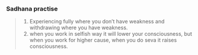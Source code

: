 <!DOCTYPE html>
<html>

<head>
  <meta charset="utf-8">
  <meta name="viewport" content="width=device-width, initial-scale=1.0">
  <title>Sadhanas</title>
  <link rel="stylesheet" href="https://stackedit.io/style.css" />
</head>

<body class="stackedit">
  <div class="stackedit__html"><h3 id="sadhana-practise">Sadhana practise</h3>
<blockquote>
<ol>
<li>Experiencing fully where you don’t have weakness and withdrawing where you have weakness.</li>
<li>when you work in selfish way it will lower your consciousness, but when you work for higher cause, when you do seva it raises consciousness.</li>
</ol>
</blockquote>
<!--stackedit_data:&#10;eyJoaXN0b3J5IjpbLTEwNjQ3MzYzMThdfQ==&#10;-->
</div>
</body>

</html>
